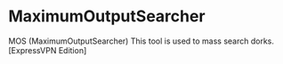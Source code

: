 # MaximumOutputSearcher
MOS (MaximumOutputSearcher) This tool is used to mass search dorks. [ExpressVPN Edition]
